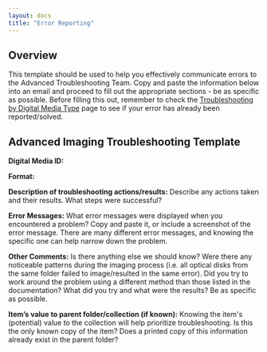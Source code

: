 ```yaml
---
layout: docs
title: "Error Reporting"
---
```


## Overview
This template should be used to help you effectively communicate errors to the Advanced Troubleshooting Team. Copy and paste the information below into an email and proceed to fill out the appropriate sections - be as specific as possible. Before filling this out, remember to check the [Troubleshooting by Digital Media Type](Troubleshooting) page to see if your error has already been reported/solved.

## Advanced Imaging Troubleshooting Template

**Digital Media ID:**

**Format:**

**Description of troubleshooting actions/results:**
Describe any actions taken and their results. What steps were successful?

**Error Messages:**
What error messages were displayed when you encountered a problem? Copy and paste it, or include a screenshot of the error message. There are many different error messages, and knowing the specific one can help narrow down the problem.

**Other Comments:**
Is there anything else we should know? Were there any noticeable patterns during the imaging process (i.e. all optical disks from the same folder failed to image/resulted in the same error). Did you try to work around the problem using a different method than those listed in the documentation? What did you try and what were the results? Be as specific as possible.

**Item’s value to parent folder/collection (if known):**
Knowing the item's (potential) value to the collection will help prioritize troubleshooting. Is this the only known copy of the item? Does a printed copy of this information already exist in the parent folder?
